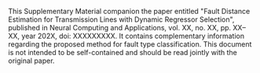 This Supplementary Material companion the paper entitled "Fault Distance Estimation for Transmission Lines with Dynamic Regressor Selection", published in Neural Computing and Applications, vol. XX, no. XX, pp. XX–XX, year 202X, doi: XXXXXXXXX. It contains complementary information regarding the proposed method for fault type classification. This document is not intended to be self-contained and should be read jointly with the original paper.
